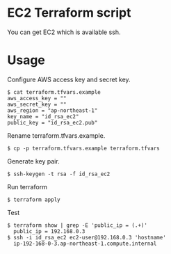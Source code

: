 # EC2 Terraform script

You can get EC2 which is available ssh.

# Usage

Configure AWS access key and secret key.

```
$ cat terraform.tfvars.example
aws_access_key = ""
aws_secret_key = ""
aws_region = "ap-northeast-1"
key_name = "id_rsa_ec2"
public_key = "id_rsa_ec2.pub"
```

Rename terraform.tfvars.example.

```
$ cp -p terraform.tfvars.example terraform.tfvars
```

Generate key pair.

```
$ ssh-keygen -t rsa -f id_rsa_ec2
```

Run terraform

```
$ terraform apply
```

Test

```
$ terraform show | grep -E 'public_ip = (.+)'
  public_ip = 192.168.0.3
$ ssh -i id_rsa_ec2 ec2-user@192.168.0.3 'hostname'
  ip-192-168-0-3.ap-northeast-1.compute.internal
```
